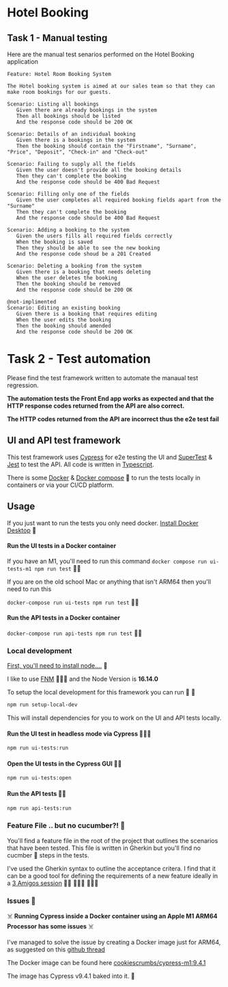 
# Hotel Booking



## Task 1 - Manual testing

Here are the manual test senarios performed on the Hotel Booking application

```gherkin
Feature: Hotel Room Booking System
 
The Hotel booking system is aimed at our sales team so that they can make room bookings for our guests.
 
Scenario: Listing all bookings
   Given there are already bookings in the system
   Then all bookings should be listed
   And the response code should be 200 OK
 
Scenario: Details of an individual booking
   Given there is a bookings in the system
   Then the booking should contain the "Firstname", "Surname", "Price", "Deposit", "Check-in" and "Check-out"
 
Scenario: Failing to supply all the fields
   Given the user doesn't provide all the booking details
   Then they can't complete the booking
   And the response code should be 400 Bad Request
 
Scenario: Filling only one of the fields
   Given the user completes all required booking fields apart from the "Surname"
   Then they can't complete the booking
   And the response code should be 400 Bad Request
 
Scenario: Adding a booking to the system
   Given the users fills all required fields correctly
   When the booking is saved
   Then they should be able to see the new booking
   And the response code shoud be a 201 Created
 
Scenario: Deleting a booking from the system
   Given there is a booking that needs deleting
   When the user deletes the booking
   Then the booking should be removed
   And the response code should be 200 OK
  
@not-implimented
Scenario: Editing an existing booking
   Given there is a booking that requires editing
   When the user edits the booking
   Then the booking should amended
   And the response code should be 200 OK
```


# Task 2 - Test automation

Please find the test framework written to automate the manaual test regression.

**The automation tests the Front End app works as expected and that the HTTP response codes returned from the API are also correct.**

**The HTTP codes returned from the API are incorrect thus the e2e test fail**


## UI and API test framework

This test framework uses [Cypress](https://www.cypress.io/) for e2e testing the UI and [SuperTest](https://github.com/visionmedia/supertest) & [Jest](https://jestjs.io) to test the API.
All code is written in [Typescript](https://www.typescriptlang.org).

There is some [Docker](https://www.docker.com/) & [Docker compose](https://docs.docker.com/compose/) 🐳  to run the tests locally in containers or via your CI/CD platform.

## Usage

If you just want to run the tests you only need docker. [Install Docker Desktop](https://docs.docker.com/engine/install/) 🐳

#### Run the UI tests in a Docker container 

If you have an M1, you'll need to run this command  `docker compose run ui-tests-m1 npm run test` 🏃🏿

If you are on the old school Mac or anything that isn't ARM64 then you'll need to run this

`docker-compose run ui-tests npm run test` 🏃‍♀️


#### Run the API tests in a Docker container 

`docker-compose run api-tests npm run test` 🏃‍♀️


### Local development

[First, you'll need to install node....](https://nodejs.dev/learn/how-to-install-nodejs) 🤖

I like to use [FNM](https://github.com/Schniz/fnm) 👨🏻‍💻  and the Node Version is **16.14.0**
 
To setup the local development for this framework you can run 🐢 💨
 
```bash
npm run setup-local-dev
```

This will install dependencies for you to work on the UI and API tests locally.
 
#### Run the UI test in headless mode via Cypress 🏃🏻‍♂️
 
```bash
npm run ui-tests:run
```
 
#### Open the UI tests in the Cypress GUI 🏃‍♀️
 
```bash
npm run ui-tests:open
```

#### Run the API tests 🏃🏿
 
```bash
npm run api-tests:run
```


### Feature File .. but no cucumber?! 🥒

You'll find a feature file in the root of the project that outlines the scenarios that have been tested. 
This file is written in Gherkin but you'll find no cucmber 🥒  steps in the tests.

I've used the Gherkin syntax to outline the acceptance critera. I find that it can be a good tool for defining the requirements of a new feature ideally in a 
[3 Amigos session](https://www.agilealliance.org/glossary/three-amigos/#q=~(infinite~false~filters~(postType~(~'page~'post~'aa_book~'aa_event_session~'aa_experience_report~'aa_glossary~'aa_research_paper~'aa_video)~tags~(~'three*20amigos))~searchTerm~'~sort~false~sortDirection~'asc~page~1)) 🧟‍♀️  🧙🏻‍♀️ 🦹🏻‍♀️ 


### Issues 👻

☠️ **Running Cypress inside a Docker container using an Apple M1 ARM64 Processor has some issues** ☠️

I've managed to solve the issue by creating a Docker image just for ARM64, as suggested on this [github thread](https://github.com/cypress-io/cypress-docker-images/issues/431)

The Docker image can be found here [cookiescrumbs/cypress-m1:9.4.1](https://hub.docker.com/repository/docker/cookiescrumbs/cypress-m1)

The image has Cypress v9.4.1 baked into it. 🎂
